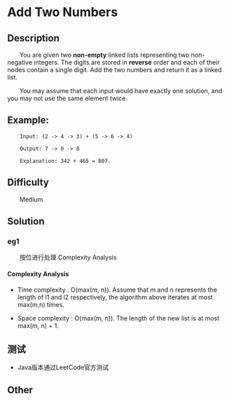 # Add Two Numbers

## Description

&emsp;&emsp;You are given two **non-empty** linked lists representing two non-negative integers. The digits are stored 
in **reverse** order and each of their nodes contain a single digit. Add the two numbers and return it as a linked list.

&emsp;&emsp;You may assume that each input would have exactly one solution, and you may not use the same element twice.

## Example:

``` 
    Input: (2 -> 4 -> 3) + (5 -> 6 -> 4)
    
    Output: 7 -> 0 -> 8
    
    Explanation: 342 + 465 = 807.
```

## Difficulty

&emsp;&emsp;Medium

## Solution

### eg1

&emsp;&emsp;按位进行处理
Complexity Analysis

#### Complexity Analysis

- Time complexity : O\(max\(m, n\)\). Assume that m and n represents the length of l1 and l2 respectively, the 
algorithm above iterates at most max\(m,n\) times.

- Space complexity : O\(max\(m, n\)\). The length of the new list is at most max\(m, n\) + 1.

## 测试

- Java版本通过LeetCode官方测试

## Other